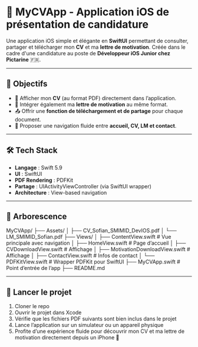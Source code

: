 # 📱 MyCVApp - Application iOS de présentation de candidature

Une application iOS simple et élégante en **SwiftUI** permettant de consulter, partager et télécharger mon **CV** et ma **lettre de motivation**. Créée dans le cadre d'une candidature au poste de **Développeur iOS Junior chez Pictarine** 🇫🇷.

---

## 🎯 Objectifs

- 📄 Afficher mon **CV** (au format PDF) directement dans l’application.
- 💌 Intégrer également ma **lettre de motivation** au même format.
- 📤 Offrir une **fonction de téléchargement et de partage** pour chaque document.
- 🧭 Proposer une navigation fluide entre **accueil, CV, LM et contact**.

---

## 🛠️ Tech Stack

- **Langage** : Swift 5.9
- **UI** : SwiftUI
- **PDF Rendering** : PDFKit
- **Partage** : UIActivityViewController (via SwiftUI wrapper)
- **Architecture** : View-based navigation

---

## 📁 Arborescence

MyCVApp/
├── Assets/
│   ├── CV_Sofian_SMIMID_DevIOS.pdf
│   └── LM_SMIMID_Sofian.pdf
├── Views/
│   ├── ContentView.swift              # Vue principale avec navigation
│   ├── HomeView.swift                 # Page d’accueil
│   ├── CVDownloadView.swift           # Affichage
│   ├── MotivationDownloadView.swift   # Affichage
│   ├── ContactView.swift              # Infos de contact
│   └── PDFKitView.swift               # Wrapper PDFKit pour SwiftUI
├── MyCVApp.swift                      # Point d’entrée de l’app
├── README.md

---

## 🚀 Lancer le projet

1.  Cloner le repo
2.	Ouvrir le projet dans Xcode
3.	Vérifie que les fichiers PDF suivants sont bien inclus dans le projet
4.	Lance l’application sur un simulateur ou un appareil physique
5.	Profite d’une expérience fluide pour découvrir mon CV et ma lettre de motivation directement depuis un iPhone 📱


   
